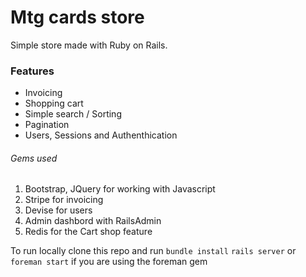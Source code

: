 # Mtg cards store

Simple store made with Ruby on Rails.

### Features

  - Invoicing
  - Shopping cart
  - Simple search / Sorting
  - Pagination
  - Users, Sessions and Authenthication

###### Gems used

1. Bootstrap, JQuery for working with Javascript
1. Stripe for invoicing
2. Devise for users
3. Admin dashbord with RailsAdmin
4. Redis for the Cart shop feature

To run locally clone this repo and run
`bundle install`
`rails server` or `foreman start` if you are using the foreman gem

